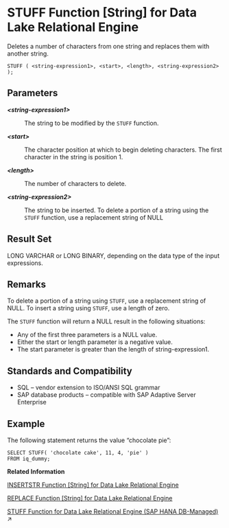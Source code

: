<!-- loioa58705b984f21015b314be7887f1392a -->

# STUFF Function \[String\] for Data Lake Relational Engine

Deletes a number of characters from one string and replaces them with another string.



```
STUFF ( <string-expression1>, <start>, <length>, <string-expression2> );
```



<a name="loioa58705b984f21015b314be7887f1392a__STUFF_parm1"/>

## Parameters


<dl>
<dt><b>

*<string-expression1\>*

</b></dt>
<dd>

The string to be modified by the `STUFF` function.



</dd><dt><b>

*<start\>*

</b></dt>
<dd>

The character position at which to begin deleting characters. The first character in the string is position 1.



</dd><dt><b>

*<length\>*

</b></dt>
<dd>

The number of characters to delete.



</dd><dt><b>

*<string-expression2\>*

</b></dt>
<dd>

The string to be inserted. To delete a portion of a string using the `STUFF` function, use a replacement string of NULL



</dd>
</dl>



<a name="loioa58705b984f21015b314be7887f1392a__STUFF_returns1"/>

## Result Set

LONG VARCHAR or LONG BINARY, depending on the data type of the input expressions.



<a name="loioa58705b984f21015b314be7887f1392a__STUFF_remarks1"/>

## Remarks

To delete a portion of a string using `STUFF`, use a replacement string of NULL. To insert a string using `STUFF`, use a length of zero.

The `STUFF` function will return a NULL result in the following situations:

-   Any of the first three parameters is a NULL value.
-   Either the start or length parameter is a negative value.
-   The start parameter is greater than the length of string-expression1.



<a name="loioa58705b984f21015b314be7887f1392a__STUFF_standards1"/>

## Standards and Compatibility

-   SQL – vendor extension to ISO/ANSI SQL grammar
-   SAP database products – compatible with SAP Adaptive Server Enterprise



<a name="loioa58705b984f21015b314be7887f1392a__STUFF_example1"/>

## Example

The following statement returns the value “chocolate pie”:

```
SELECT STUFF( 'chocolate cake', 11, 4, 'pie' )
FROM iq_dummy;
```

**Related Information**  


[INSERTSTR Function \[String\] for Data Lake Relational Engine](insertstr-function-string-for-data-lake-relational-engine-a558eff.md "Inserts a string into another string at a specified position.")

[REPLACE Function \[String\] for Data Lake Relational Engine](replace-function-string-for-data-lake-relational-engine-a579952.md "Replaces all occurrences of a substring with another substring.")

[STUFF Function for Data Lake Relational Engine (SAP HANA DB-Managed)](https://help.sap.com/viewer/a898e08b84f21015969fa437e89860c8/2023_4_QRC/en-US/61e8de5f839d426fb531c723d03acddb.html "Deletes a number of characters from one string and replaces them with another string.") :arrow_upper_right:

